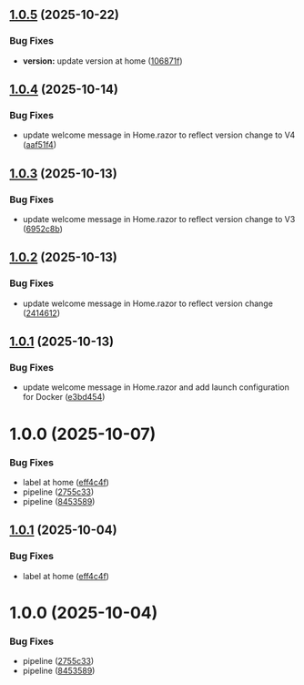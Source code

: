 ## [1.0.5](https://github.com/luylucas10/aspnet-devops/compare/v1.0.4...v1.0.5) (2025-10-22)


### Bug Fixes

* **version:** update version at home ([106871f](https://github.com/luylucas10/aspnet-devops/commit/106871fa62356a4243c620c036e242aa5b7098c9))

## [1.0.4](https://github.com/luylucas10/aspnet-devops/compare/v1.0.3...v1.0.4) (2025-10-14)


### Bug Fixes

* update welcome message in Home.razor to reflect version change to V4 ([aaf51f4](https://github.com/luylucas10/aspnet-devops/commit/aaf51f4937602cb046ddaeb6849feedd8d14cdc8))

## [1.0.3](https://github.com/luylucas10/aspnet-devops/compare/v1.0.2...v1.0.3) (2025-10-13)


### Bug Fixes

* update welcome message in Home.razor to reflect version change to V3 ([6952c8b](https://github.com/luylucas10/aspnet-devops/commit/6952c8b55d55fcfaebb07e99bbcc75a96a219de8))

## [1.0.2](https://github.com/luylucas10/aspnet-devops/compare/v1.0.1...v1.0.2) (2025-10-13)


### Bug Fixes

* update welcome message in Home.razor to reflect version change ([2414612](https://github.com/luylucas10/aspnet-devops/commit/2414612d8e20f2c7d33a745792120220e1d37c6f))

## [1.0.1](https://github.com/luylucas10/aspnet-devops/compare/v1.0.0...v1.0.1) (2025-10-13)


### Bug Fixes

* update welcome message in Home.razor and add launch configuration for Docker ([e3bd454](https://github.com/luylucas10/aspnet-devops/commit/e3bd45436461ecc16e3894ea533e10af28de1a86))

# 1.0.0 (2025-10-07)


### Bug Fixes

* label at home ([eff4c4f](https://github.com/luylucas10/aspnet-devops/commit/eff4c4f4261a55f2bcd0e0213818de43c7bcd7bd))
* pipeline ([2755c33](https://github.com/luylucas10/aspnet-devops/commit/2755c333b674a7b59e595b809976af20db99f682))
* pipeline ([8453589](https://github.com/luylucas10/aspnet-devops/commit/8453589068d6c8253d2cd3ffd6f2c413c2c2cc71))

## [1.0.1](https://github.com/luylucas10/aspnet-devops/compare/v1.0.0...v1.0.1) (2025-10-04)


### Bug Fixes

* label at home ([eff4c4f](https://github.com/luylucas10/aspnet-devops/commit/eff4c4f4261a55f2bcd0e0213818de43c7bcd7bd))

# 1.0.0 (2025-10-04)


### Bug Fixes

* pipeline ([2755c33](https://github.com/luylucas10/aspnet-devops/commit/2755c333b674a7b59e595b809976af20db99f682))
* pipeline ([8453589](https://github.com/luylucas10/aspnet-devops/commit/8453589068d6c8253d2cd3ffd6f2c413c2c2cc71))
